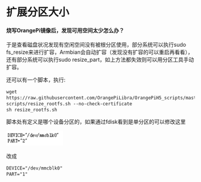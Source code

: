 # 扩展分区大小

#### 烧写OrangePi镜像后，发现可用空间太少怎么办？

于是查看磁盘状况发现有空闲空间没有被根分区使用，部分系统可以执行sudo fs\_resize来进行扩容，Armbian会自动扩容（发现没有扩容的可以重启再看看），还有部分系统可以执行sudo resize\_part，如上方法都失效则可以用分区工具手动扩容。

还可以有一个脚本，执行:

```
wget https://raw.githubusercontent.com/OrangePiLibra/OrangePiH5_scripts/master/platform-scripts/resize_rootfs.sh --no-check-certificate
sh resize_rootfs.sh
```

脚本处有定义是哪个设备分区的，如果通过fdisk看到是单分区的可以修改这里

![](/assets/kuo.png)

改成

```
DEVICE="/dev/mmcblk0"
PART="1"
```



